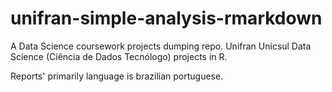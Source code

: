 # unifran-simple-analysis-rmarkdown
A Data Science coursework projects dumping repo. Unifran Unicsul Data Science (Ciência de Dados Tecnólogo) projects in R.

Reports' primarily language is brazilian portuguese.
